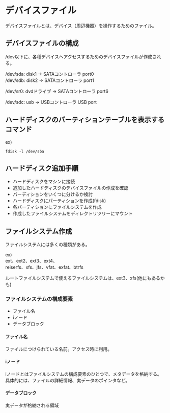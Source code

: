 # デバイスファイル
デバイスファイルとは、デバイス（周辺機器）を操作するためのファイル。

## デバイスファイルの構成
/dev以下に、各種デバイスへアクセスするためのデバイスファイルが作成される。

/dev/sda: disk1 -> SATAコントローラ port0  
/dev/sdb: disk2 -> SATAコントローラ  port1 

/dev/sr0: dvdドライブ -> SATAコントローラ  port6

/dev/sdc: usb -> USBコントローラ USB port

## ハードディスクのパーティションテーブルを表示するコマンド
ex)
```
fdisk -l /dev/sba
```

## ハードディスク追加手順

- ハードディスクをマシンに接続
- 追加したハードディスクのデバイスファイルの作成を確認
- パーディションをいくつに分けるか検討
- ハードディスクにパーティションを作成(fdisk)
- 各パーティションにファイルシステムを作成
- 作成したファイルシステムをディレクトリツリーにマウント

## ファイルシステム作成
ファイルシステムには多くの種類がある。  

ex)  
ext、ext2、ext3、ext4、  
reiserfs、xfs、jfs、vfat、exfat、btrfs

ルートファイルシステムで使えるファイルシステムは、ext3、xfs(他にもあるかも)

### ファイルシステムの構成要素
- ファイル名
- iノード
- データブロック

#### ファイル名
ファイルにつけられている名前。アクセス時に利用。

#### iノード
iノードとはファイルシステムの構成要素のひとつで、メタデータを格納する。  
具体的には、ファイルの詳細情報、実データのポインタなど。

#### データブロック
実データが格納される領域
